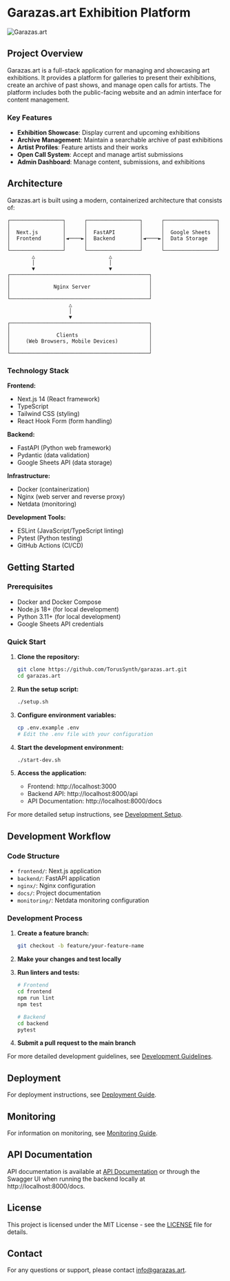 # Garazas.art Exhibition Platform

![Garazas.art](docs/images/garazas-logo.png)

## Project Overview

Garazas.art is a full-stack application for managing and showcasing art exhibitions. It provides a platform for galleries to present their exhibitions, create an archive of past shows, and manage open calls for artists. The platform includes both the public-facing website and an admin interface for content management.

### Key Features

- **Exhibition Showcase**: Display current and upcoming exhibitions
- **Archive Management**: Maintain a searchable archive of past exhibitions
- **Artist Profiles**: Feature artists and their works
- **Open Call System**: Accept and manage artist submissions
- **Admin Dashboard**: Manage content, submissions, and exhibitions

## Architecture

Garazas.art is built using a modern, containerized architecture that consists of:

```
┌─────────────────┐      ┌─────────────────┐      ┌─────────────────┐
│                 │      │                 │      │                 │
│  Next.js        │      │  FastAPI        │      │  Google Sheets  │
│  Frontend       │◄────►│  Backend        │◄────►│  Data Storage   │
│                 │      │                 │      │                 │
└─────────────────┘      └─────────────────┘      └─────────────────┘
        △                        △
        │                        │
        ▼                        ▼
┌─────────────────────────────────────────────┐
│                                             │
│              Nginx Server                   │
│                                             │
└─────────────────────────────────────────────┘
                    △
                    │
                    ▼
┌─────────────────────────────────────────────┐
│                                             │
│               Clients                       │
│     (Web Browsers, Mobile Devices)          │
│                                             │
└─────────────────────────────────────────────┘
```

### Technology Stack

**Frontend:**
- Next.js 14 (React framework)
- TypeScript
- Tailwind CSS (styling)
- React Hook Form (form handling)

**Backend:**
- FastAPI (Python web framework)
- Pydantic (data validation)
- Google Sheets API (data storage)

**Infrastructure:**
- Docker (containerization)
- Nginx (web server and reverse proxy)
- Netdata (monitoring)

**Development Tools:**
- ESLint (JavaScript/TypeScript linting)
- Pytest (Python testing)
- GitHub Actions (CI/CD)

## Getting Started

### Prerequisites

- Docker and Docker Compose
- Node.js 18+ (for local development)
- Python 3.11+ (for local development)
- Google Sheets API credentials

### Quick Start

1. **Clone the repository:**
   ```bash
   git clone https://github.com/TorusSynth/garazas.art.git
   cd garazas.art
   ```

2. **Run the setup script:**
   ```bash
   ./setup.sh
   ```

3. **Configure environment variables:**
   ```bash
   cp .env.example .env
   # Edit the .env file with your configuration
   ```

4. **Start the development environment:**
   ```bash
   ./start-dev.sh
   ```

5. **Access the application:**
   - Frontend: http://localhost:3000
   - Backend API: http://localhost:8000/api
   - API Documentation: http://localhost:8000/docs

For more detailed setup instructions, see [Development Setup](docs/development/setup.md).

## Development Workflow

### Code Structure

- `frontend/`: Next.js application
- `backend/`: FastAPI application
- `nginx/`: Nginx configuration
- `docs/`: Project documentation
- `monitoring/`: Netdata monitoring configuration

### Development Process

1. **Create a feature branch:**
   ```bash
   git checkout -b feature/your-feature-name
   ```

2. **Make your changes and test locally**

3. **Run linters and tests:**
   ```bash
   # Frontend
   cd frontend
   npm run lint
   npm test

   # Backend
   cd backend
   pytest
   ```

4. **Submit a pull request to the main branch**

For more detailed development guidelines, see [Development Guidelines](docs/development/guidelines.md).

## Deployment

For deployment instructions, see [Deployment Guide](docs/operations/deployment.md).

## Monitoring

For information on monitoring, see [Monitoring Guide](docs/operations/monitoring.md).

## API Documentation

API documentation is available at [API Documentation](docs/api/README.md) or through the Swagger UI when running the backend locally at http://localhost:8000/docs.

## License

This project is licensed under the MIT License - see the [LICENSE](LICENSE) file for details.

## Contact

For any questions or support, please contact info@garazas.art.
